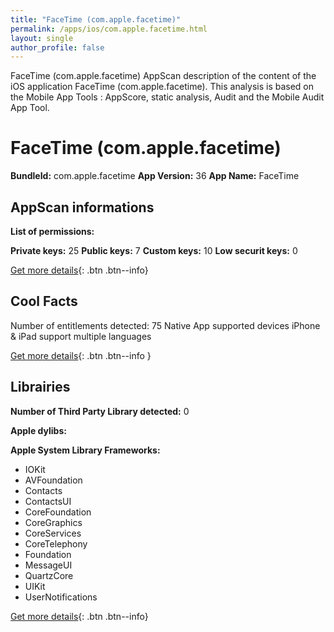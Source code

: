 ```yaml
---
title: "FaceTime (com.apple.facetime)"
permalink: /apps/ios/com.apple.facetime.html
layout: single
author_profile: false
---
```

FaceTime (com.apple.facetime) AppScan description of the content of the iOS application FaceTime (com.apple.facetime). This analysis is based on the Mobile App Tools : AppScore, static analysis, Audit and the Mobile Audit App Tool.

# FaceTime (com.apple.facetime)

**BundleId:** com.apple.facetime
**App Version:** 36
**App Name:** FaceTime


## AppScan informations 

**List of permissions:** 
  
  
**Private keys:** 25
**Public keys:** 7
**Custom keys:** 10
**Low securit keys:** 0
  
[Get more details](/pricing.html){: .btn .btn--info}

## Cool Facts

Number of entitlements detected: 75
Native App
supported devices iPhone & iPad
support multiple languages
  
[Get more details](/pricing.html){: .btn .btn--info }

## Librairies 
**Number of Third Party Library detected:** 0


**Apple dylibs:**


**Apple System Library Frameworks:**
- IOKit
- AVFoundation
- Contacts
- ContactsUI
- CoreFoundation
- CoreGraphics
- CoreServices
- CoreTelephony
- Foundation
- MessageUI
- QuartzCore
- UIKit
- UserNotifications


  
[Get more details](/pricing.html){: .btn .btn--info}

